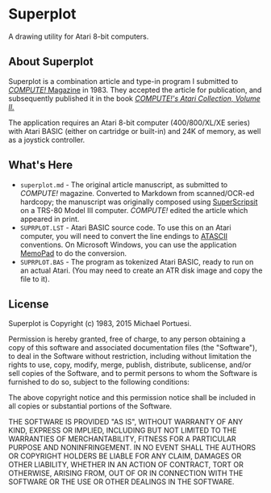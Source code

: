 # Superplot

A drawing utility for Atari 8-bit computers.

## About Superplot

Superplot is a combination article and type-in program I submitted to [_COMPUTE!_ Magazine](https://archive.org/details/compute-magazine) in 1983.  They accepted the article for publication, and subsequently published it in the book [_COMPUTE!'s Atari Collection, Volume II._](https://archive.org/details/ataribooks-computes-atari-collection-vol-2)

The application requires an Atari 8-bit computer (400/800/XL/XE series) with Atari BASIC (either on cartridge or built-in) and 24K of memory, as well as a joystick controller.

## What's Here

- `superplot.md` - The original article manuscript, as submitted to _COMPUTE!_ magazine.  Converted to Markdown from scanned/OCR-ed hardcopy; the manuscript was originally composed using [SuperScripsit](https://en.wikipedia.org/wiki/Scripsit) on a TRS-80 Model III computer.  _COMPUTE!_ edited the article which appeared in print.
- `SUPRPLOT.LST` - Atari BASIC source code.  To use this on an Atari computer, you will need to convert the line endings to [ATASCII](https://en.wikipedia.org/wiki/ATASCII) conventions.  On Microsoft Windows, you can use the application [MemoPad](http://joyfulcoder.com/memopad/) to do the conversion.
- `SUPRPLOT.BAS` - The program as tokenized Atari BASIC, ready to run on an actual Atari. (You may need to create an ATR disk image and copy the file to it).

## License

Superplot is Copyright (c) 1983, 2015 Michael Portuesi.

Permission is hereby granted, free of charge, to any person obtaining a copy
of this software and associated documentation files (the "Software"), to deal
in the Software without restriction, including without limitation the rights
to use, copy, modify, merge, publish, distribute, sublicense, and/or sell
copies of the Software, and to permit persons to whom the Software is
furnished to do so, subject to the following conditions:

The above copyright notice and this permission notice shall be included in
all copies or substantial portions of the Software.

THE SOFTWARE IS PROVIDED "AS IS", WITHOUT WARRANTY OF ANY KIND, EXPRESS OR
IMPLIED, INCLUDING BUT NOT LIMITED TO THE WARRANTIES OF MERCHANTABILITY,
FITNESS FOR A PARTICULAR PURPOSE AND NONINFRINGEMENT. IN NO EVENT SHALL THE
AUTHORS OR COPYRIGHT HOLDERS BE LIABLE FOR ANY CLAIM, DAMAGES OR OTHER
LIABILITY, WHETHER IN AN ACTION OF CONTRACT, TORT OR OTHERWISE, ARISING FROM,
OUT OF OR IN CONNECTION WITH THE SOFTWARE OR THE USE OR OTHER DEALINGS IN
THE SOFTWARE.
